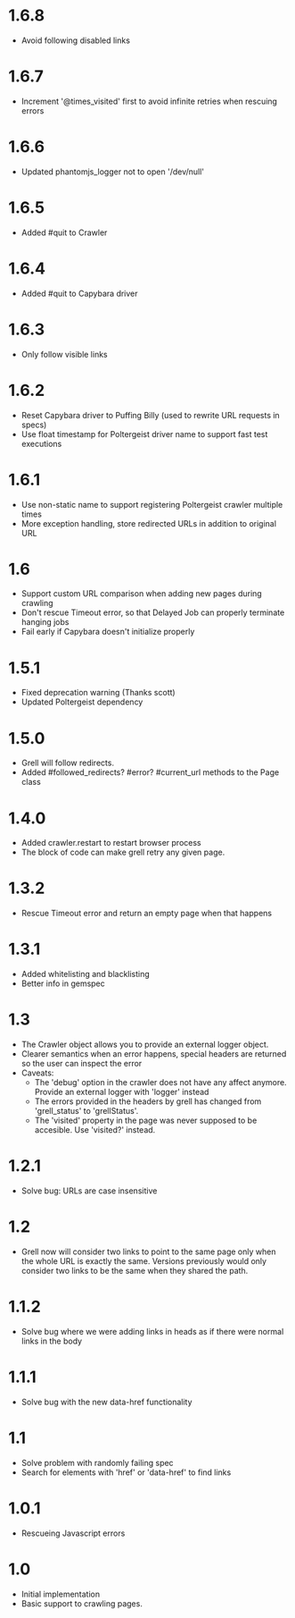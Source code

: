 # 1.6.8
  * Avoid following disabled links

# 1.6.7
  * Increment '@times_visited' first to avoid infinite retries when rescuing errors

# 1.6.6
  * Updated phantomjs_logger not to open '/dev/null'

# 1.6.5
  * Added #quit to Crawler

# 1.6.4
  * Added #quit to Capybara driver

# 1.6.3
  * Only follow visible links

# 1.6.2
  * Reset Capybara driver to Puffing Billy (used to rewrite URL requests in specs)
  * Use float timestamp for Poltergeist driver name to support fast test executions

# 1.6.1
  * Use non-static name to support registering Poltergeist crawler multiple times
  * More exception handling, store redirected URLs in addition to original URL

# 1.6
  * Support custom URL comparison when adding new pages during crawling
  * Don't rescue Timeout error, so that Delayed Job can properly terminate hanging jobs
  * Fail early if Capybara doesn't initialize properly

# 1.5.1
  * Fixed deprecation warning (Thanks scott)
  * Updated Poltergeist dependency

# 1.5.0
  * Grell will follow redirects.
  * Added #followed_redirects? #error? #current_url methods to the Page class

# 1.4.0
  * Added crawler.restart to restart browser process
  * The block of code can make grell retry any given page.

# 1.3.2
  * Rescue Timeout error and return an empty page when that happens

# 1.3.1
  * Added whitelisting and blacklisting
  * Better info in gemspec

# 1.3
  * The Crawler object allows you to provide an external logger object.
  * Clearer semantics when an error happens, special headers are returned so the user can inspect the error
  * Caveats:
    - The 'debug' option in the crawler does not have any affect anymore. Provide an external logger with 'logger' instead
    - The errors provided in the headers by grell has changed from 'grell_status' to 'grellStatus'.
    - The 'visited' property in the page was never supposed to be accesible. Use 'visited?' instead.

# 1.2.1
  * Solve bug: URLs are case insensitive

# 1.2
  * Grell now will consider two links to point to the same page only when the whole URL is exactly the same.
    Versions previously would only consider two links to be the same when they shared the path.

# 1.1.2
  * Solve bug where we were adding links in heads as if there were normal links in the body

# 1.1.1
  * Solve bug with the new data-href functionality

# 1.1
  * Solve problem with randomly failing spec
  * Search for elements with 'href' or 'data-href' to find links

# 1.0.1
  * Rescueing Javascript errors

# 1.0
  * Initial implementation
  * Basic support to crawling pages.
